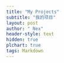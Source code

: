 ```yaml
---
title: "My Projects"
subtitle: "我的项目"
layout: post
author: " Nex"
header-style: text
hidden: true
plchart: true
tags: Markdown
---
```

